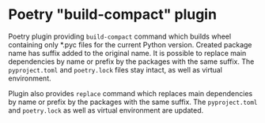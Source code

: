# Poetry "build-compact" plugin

Poetry plugin providing `build-compact` command which builds wheel containing only *.pyc
files for the current Python version. Created package name has suffix added to the
original name. It is possible to replace main dependencies by name or prefix by the
packages with the same suffix. The `pyproject.toml` and `poetry.lock` files stay intact,
as well as virtual environment.

Plugin also provides `replace` command which replaces main dependencies by name or
prefix by the packages with the same suffix. The `pyproject.toml` and `poetry.lock` as
well as virtual environment are updated.